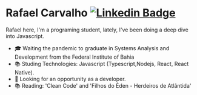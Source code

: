 # Rafael Carvalho [![Linkedin Badge](https://img.shields.io/badge/-RafaelCarvalho-blue?style=flat-square&logo=Linkedin&logoColor=white&link=https://www.linkedin.com/in/rafael-carvalho-dev/)](https://www.linkedin.com/in/rafael-carvalho-dev/)
Rafael here, 
I'm a programing student, lately, I've been doing a deep dive into Javascript.
- 🎓 Waiting the pandemic to graduate in Systems Analysis and Development from the Federal Institute of Bahia 
- 📚 Studing Technologies: Javascript (Typescript,Nodejs, React, React Native).
- 🔎 Looking for an opportunity as a developer.
- 📚 Reading: 'Clean Code' and 'Filhos do Éden - Herdeiros de Atlântida'
